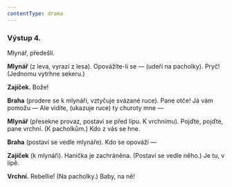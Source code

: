 ```yaml
---
contentType: drama
---
```


<section>

### Výstup 4.

Mlynář, předešlí.

</section>

<section>

**Mlynář** (z leva, vyrazí z lesa). Opovážíte-li se — (udeří na pacholky). Pryč! (Jednomu vytrhne sekeru.)

**Zajíček.** Bože!

**Braha** (prodere se k mlynáři, vztyčuje svázané ruce). Pane otče! Já vám pomožu — Ale vidíte, (ukazuje ruce) ty churoty mne —

**Mlynář** (přesekne provaz, postaví se před lípu. K vrchnímu). Pojďte, pojďte, pane vrchní. (K pacholkům.) Kdo z vás se hne.

**Braha** (postaví se vedle mlynáře). Kdo se opováží —

**Zajíček** (k mlynáři). Hanička je zachráněna. (Postaví se vedle něho.) Je tu, v lípě.

**Vrchní.** Rebellie! (Na pacholky.) Baby, na ně!

</section>
